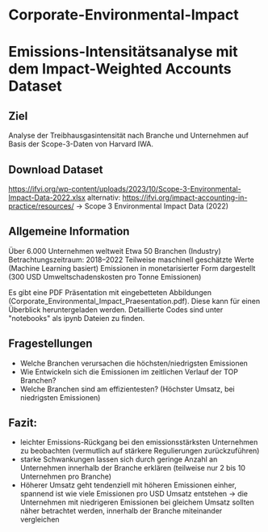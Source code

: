 # Corporate-Environmental-Impact
# Emissions-Intensitätsanalyse mit dem Impact-Weighted Accounts Dataset

## Ziel
Analyse der Treibhausgasintensität nach Branche und Unternehmen auf Basis der Scope-3-Daten von Harvard IWA.

## Download Dataset

https://ifvi.org/wp-content/uploads/2023/10/Scope-3-Environmental-Impact-Data-2022.xlsx 
alternativ: https://ifvi.org/impact-accounting-in-practice/resources/ -> Scope 3 Environmental Impact Data (2022)

## Allgemeine Information
Über 6.000 Unternehmen weltweit
Etwa 50 Branchen (Industry)
Betrachtungszeitraum: 2018–2022
Teilweise maschinell geschätzte Werte (Machine Learning basiert)
Emissionen in monetarisierter Form dargestellt (300 USD Umweltschadenskosten pro Tonne Emissionen)

Es gibt eine PDF Präsentation mit eingebetteten Abbildungen (Corporate_Environmental_Impact_Praesentation.pdf). Diese kann für einen Überblick heruntergeladen werden. 
Detaillierte Codes sind unter "notebooks" als ipynb Dateien zu finden.

## Fragestellungen 
- Welche Branchen verursachen die höchsten/niedrigsten Emissionen
- Wie Entwickeln sich die Emissionen im zeitlichen Verlauf der TOP Branchen?
- Welche Branchen sind am effizientesten? (Höchster Umsatz, bei niedrigsten Emissionen)


## Fazit: 
- leichter Emissions-Rückgang bei den emissionsstärksten Unternehmen zu beobachten (vermutlich auf stärkere Regulierungen zurückzuführen)
- starke Schwankungen lassen sich durch geringe Anzahl an Unternehmen innerhalb der Branche erklären (teilweise nur 2 bis 10 Unternehmen pro Branche)
- Höherer Umsatz geht tendenziell mit höheren Emissionen einher, spannend ist wie viele Emissionen pro USD Umsatz entstehen -> die Unternehmen mit   niedrigeren Emissionen bei gleichem Umsatz sollten näher betrachtet werden, innerhalb der Branche miteinander vergleichen  
